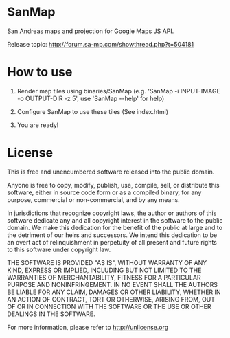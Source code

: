 SanMap
====

San Andreas maps and projection for Google Maps JS API.

Release topic: <http://forum.sa-mp.com/showthread.php?t=504181>

How to use
====

1) Render map tiles using binaries/SanMap (e.g. 'SanMap -i INPUT-IMAGE -o OUTPUT-DIR -z 5', use 'SanMap --help' for help)

2) Configure SanMap to use these tiles (See index.html)

3) You are ready!

License
====
This is free and unencumbered software released into the public domain.

Anyone is free to copy, modify, publish, use, compile, sell, or
distribute this software, either in source code form or as a compiled
binary, for any purpose, commercial or non-commercial, and by any
means.

In jurisdictions that recognize copyright laws, the author or authors
of this software dedicate any and all copyright interest in the
software to the public domain. We make this dedication for the benefit
of the public at large and to the detriment of our heirs and
successors. We intend this dedication to be an overt act of
relinquishment in perpetuity of all present and future rights to this
software under copyright law.

THE SOFTWARE IS PROVIDED "AS IS", WITHOUT WARRANTY OF ANY KIND,
EXPRESS OR IMPLIED, INCLUDING BUT NOT LIMITED TO THE WARRANTIES OF
MERCHANTABILITY, FITNESS FOR A PARTICULAR PURPOSE AND NONINFRINGEMENT.
IN NO EVENT SHALL THE AUTHORS BE LIABLE FOR ANY CLAIM, DAMAGES OR
OTHER LIABILITY, WHETHER IN AN ACTION OF CONTRACT, TORT OR OTHERWISE,
ARISING FROM, OUT OF OR IN CONNECTION WITH THE SOFTWARE OR THE USE OR
OTHER DEALINGS IN THE SOFTWARE.

For more information, please refer to <http://unlicense.org>
